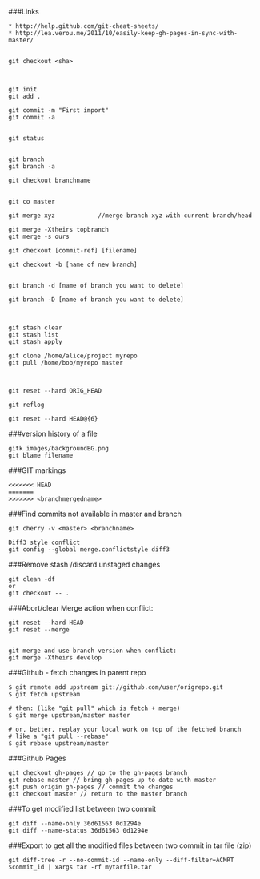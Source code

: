 
###Links

    * http://help.github.com/git-cheat-sheets/
    * http://lea.verou.me/2011/10/easily-keep-gh-pages-in-sync-with-master/

```

git checkout <sha>



git init
git add .

git commit -m "First import"
git commit -a


git status


git branch
git branch -a

git checkout branchname


git co master

git merge xyz            //merge branch xyz with current branch/head

git merge -Xtheirs topbranch
git merge -s ours

git checkout [commit-ref] [filename]

git checkout -b [name of new branch]


git branch -d [name of branch you want to delete]

git branch -D [name of branch you want to delete]



git stash clear
git stash list
git stash apply

git clone /home/alice/project myrepo
git pull /home/bob/myrepo master



git reset --hard ORIG_HEAD

git reflog

git reset --hard HEAD@{6}

```

###version history of a file
```
gitk images/backgroundBG.png
git blame filename
```

###GIT markings
```
<<<<<<< HEAD
=======
>>>>>>> <branchmergedname>
```


###Find commits not available in master and branch

```
git cherry -v <master> <branchname>

Diff3 style conflict
git config --global merge.conflictstyle diff3
```

###Remove stash /discard unstaged changes
```
git clean -df
or
git checkout -- .
```




###Abort/clear Merge action when conflict:
```
git reset --hard HEAD
git reset --merge


git merge and use branch version when conflict:
git merge -Xtheirs develop

```

###Github - fetch changes in parent repo
```
$ git remote add upstream git://github.com/user/origrepo.git
$ git fetch upstream

# then: (like "git pull" which is fetch + merge)
$ git merge upstream/master master

# or, better, replay your local work on top of the fetched branch
# like a "git pull --rebase"
$ git rebase upstream/master
```

###Github Pages

```
git checkout gh-pages // go to the gh-pages branch
git rebase master // bring gh-pages up to date with master
git push origin gh-pages // commit the changes
git checkout master // return to the master branch
```

###To get modified list between two commit
```
git diff --name-only 36d61563 0d1294e
git diff --name-status 36d61563 0d1294e
```

###Export to get all the modified files between two commit in tar file (zip)
```
git diff-tree -r --no-commit-id --name-only --diff-filter=ACMRT $commit_id | xargs tar -rf mytarfile.tar

```